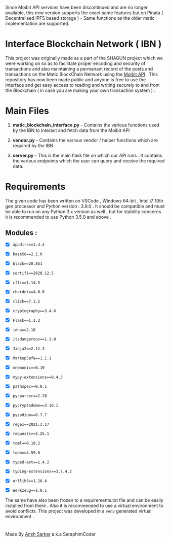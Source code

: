 Since Moibit API services have been discontinued and are no longer available, this new version supports the exact same features but on Pinata ( Decentralised IPFS based storage ) - Same functions as the older matic implementation are supported.

# Interface Blockchain Network ( IBN )
This project was originally made as a part of the SHAGUN project which we were working on so as to facilitate proper encoding and security of transactions and also maintaining a permanant record of the posts and transactions on the Matic BlockChain Network using the [Moibit API](https://www.moibit.io/) . This repository has now been made public and anyone is free to use the Interface and get easy access to reading and writing securely to and from the Blockchain ( in case you are making your own transaction system ) .

# Main Files
1. **matic_blockchain_interface.py** - Contains the various functions used by the IBN to interact and fetch data from the Moibit API

2. **vendor.py** - Contains the various vendor / helper functions which are required by the IBN

3. **server.py** - This is the main flask file on which our API runs . It contains the various endpoints which the user can query and receive the required data. 

# Requirements
The given code has been written on VSCode , Windows 64-bit , Intel i7 10th gen processor and Python version : 3.9.0 . It should be compatible and must be able to run on any Python 3.x version as well , but for stability concerns it is recommended to use Python 3.5.0 and above .

## Modules :

- [x] `appdirs==1.4.4`
- [x] `base58==2.1.0`
- [x] `black==20.8b1`
- [x] `certifi==2020.12.5`
- [x] `cffi==1.14.5`
- [x] `chardet==4.0.0`
- [x] `click==7.1.2`
- [x] `cryptography==3.4.6`
- [x] `Flask==1.1.2`
- [x] `idna==2.10`
- [x] `itsdangerous==1.1.0`
- [x] `Jinja2==2.11.3`
- [x] `MarkupSafe==1.1.1`
- [x] `mnemonic==0.19`
- [x] `mypy-extensions==0.4.3`
- [x] `pathspec==0.8.1`
- [x] `pycparser==2.20`
- [x] `pycryptodome==3.10.1`
- [x] `pysodium==0.7.7`
- [x] `regex==2021.3.17`
- [x] `requests==2.25.1`
- [x] `toml==0.10.2`
- [x] `tqdm==4.59.0`
- [x] `typed-ast==1.4.2`
- [x] `typing-extensions==3.7.4.3`
- [x] `urllib3==1.26.4`
- [x] `Werkzeug==1.0.1`


The same have also been frozen to a requirements.txt file and can be easily installed from there . Also it is recommended to use a virtual environment to avoid conflicts. This project was developed in a `venv` generated virtual environment .

#

Made By [Ansh Sarkar](https://www.linkedin.com/in/ansh-sarkar/) a.k.a SeraphimCoder
